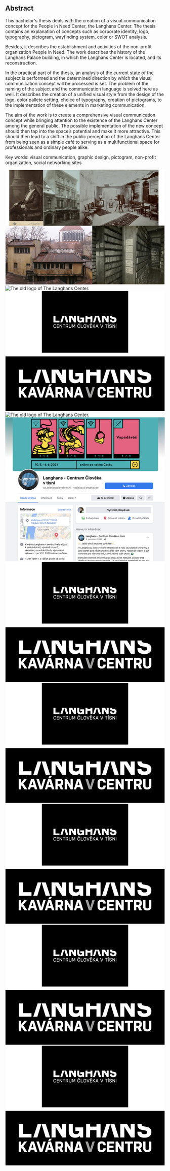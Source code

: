 ## Abstract

This bachelor's thesis deals with the creation of a visual communication concept for the People in Need Center, the Langhans Center. The thesis contains an explanation of concepts such as corporate identity, logo, typography, pictogram, wayfinding system, color or SWOT analysis.

Besides, it describes the establishment and activities of the non-profit organization People in Need. The work describes the history of the Langhans Palace building, in which the Langhans Center is located, and its reconstruction.

In the practical part of the thesis, an analysis of the current state of the subject is performed and the determined direction by which the visual communication concept will be processed is set. The problem of the naming of the subject and the communication language is solved here as well. It describes the creation of a unified visual style from the design of the logo, color pallete setting, choice of typography, creation of pictograms, to the implementation of these elements in marketing communication.

The aim of the work is to create a comprehensive visual communication concept while bringing attention to the existence of the Langhans Center among the general public. The possible implementation of the new concept should then tap into the space’s potential and make it more attractive. This should then lead to a shift in the public perception of the Langhans Center from being seen as a simple café to serving as a multifunctional space for professionals and ordinary people alike.

Key words: visual communication, graphic design, pictogram, non-profit organization, social networking sites

![The old logo of The Langhans Center.](./img-thesis/palac-langhans.jpg)
![The old logo of The Langhans Center.](./img-thesis/rekonstrukce.png)
![The old logo of The Langhans Center.](./img-thesis/soucasne-logo.png)
![The old logo of The Langhans Center.](./img-thesis/instagram-langhans.png)
![The old logo of The Langhans Center.](./img-thesis/facebook-langhans.png)
![The old logo of The Langhans Center.](./img-thesis/soucasne-logo.png)
![The old logo of The Langhans Center.](./img-thesis/soucasne-logo.png)
![The old logo of The Langhans Center.](./img-thesis/soucasne-logo.png)
![The old logo of The Langhans Center.](./img-thesis/soucasne-logo.png)
![The old logo of The Langhans Center.](./img-thesis/soucasne-logo.png)
